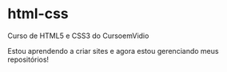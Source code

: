 # html-css
Curso de HTML5 e CSS3 do CursoemVidio

Estou aprendendo a criar sites e agora estou gerenciando meus repositórios!
